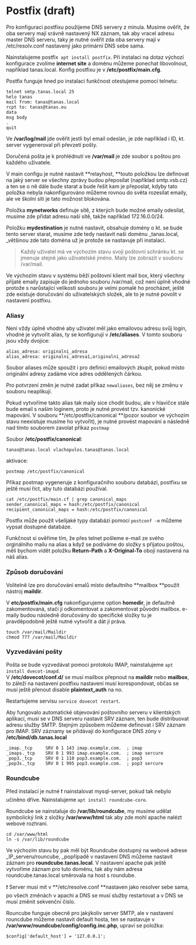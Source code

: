 # Postfix \(draft\)

Pro konfiguraci postfixu použijeme DNS servery z minula. Musíme ověřit, že oba servery mají srávně nastavený NX záznam, tak aby vracel adresu master DNS serveru, taky je nutné ověřit zda oba servery mají v /etc/resolv.conf nastavený jako primární DNS sebe sama.

Nainstalujeme postfix` apt install postfix`. Při instalaci na dotaz výchozí konfigurace zvolíme **internet site** a doménu můžeme ponechat libovolnout, například tanas.local. Konfig postfixu je v **/etc/postfix/main.cfg**.

Postfix funguje hned po instalaci funkčnost otestujeme pomocí telnetu:

```text
telnet smtp.tanas.local 25
helo tanas
mail from: tanas@tanas.local
rcpt to: tanas@tanas.eu
data
msg body
.
quit
```

Ve **/var/log/mail** jde ověřit jestli byl email odeslán, je zde například i ID, kt. server vygeneroval při převzetí pošty.

Doručená pošta je k prohlédnutí ve **/var/mail** je zde soubor s poštou pro každého uživatele.

V main configu je nutné nastavit **relayhost, **touto položkou lze definovat na jaký server se všechny zprávy budou přeposílat \(například smtp.vsb.cz\) a ten se o ně dále bude starat a bude řešit kam je přeposlat, kdyby tato položka nebyla nakonfigurováno můžeme rovnou do světa rozesílat emaily, ale ve školní síti je tato možnost blokována.

Položka **mynetworks** definuje sítě, z kterých bude možné emaily odesílat, musíme zde přidat adresu naší sítě, takže například 172.16.0.0/24. 

Položku **mydestination** je nutné nastavit, obsahuje domény o kt. se bude tento server starat, musíme zde tedy nastavit naši doménu _tanas.local, _většinou zde tato doména už je protože se nastavuje při instalaci.

> Každý uživatel má ve výchozím stavu svoji poštovní schránku kt. se jmenuje stejně jako uživatelské jméno. Maily lze zobrazit v souboru /var/mail.

Ve výchozím stavu v systému běží poštovní klient mail box, který všechny přijaté emaily zapisuje do jednoho souboru /var/mail, což není úplně vhodné protože s narůstající velikosti souboru je velmi pomalé ho procházet, ještě zde existuje doručování do uživatelských složek, ale to je nutné povolit v nastavení postfixu.

### Aliasy

Není vždy úplně vhodné aby uživatel měl jako emailovou adresu svůj login, vhodné je vytvořit alias, ty se konfigurují v **/etc/aliases**. V tomto souboru jsou vždy dvojice:

```text
alias_adresa: originalni_adresa
alias_adresa: originalni_adresa1,originalni_adresa2
```

Soubor aliases může spoužit i pro definici emailových zkupit, pokud místo originální adresy zadáme více adres oddělených čárkou.

Pro potvrzení změn je nutné zadat příkaz `newaliases`, bez něj se změnu v souboru neaplikují.

Pokud vytvoříme takto alias tak maily sice chodit budou, ale v hlavičce stále bude email s našim loginem, proto je nutné provést tzv. kanonické mapování. V souboru **/etc/postfix/canonical **\(pozor soubor ve výchozím stavu neexistuje musíme ho vytvořit\), je nutné provést mapování a následně nad tímto souborem zavolat příkaz `postmap`

Soubor **/etc/postfix/canonical**:

```text
tanas@tanas.local vlachopulos.tanas@tanas.local
```

aktivace:

```text
postmap /etc/postfix/canonical
```

Příkaz postmap vygeneruje z konfiguračního souboru databázi, postfixu se ještě musí říct, aby tuto databázi používal.

```text
cat /etc/postfix/main.cf | grep canonical_maps
sender_canonical_maps = hash:/etc/postfix/canonical
recipient_canonical_maps = hash:/etc/postfix/canonical
```

Postfix může použít všelijaké typy databází pomocí `postconf -m` můžeme vypsat dostupné databáze.

Funkčnost si ověříme tím, že přes telnet pošleme e-mail ze svého orginálního mailu na alias a když se podíváme do složky s přijatou poštou, měli bychom vidět položku **Return-Path** a **X-Original-To** obojí nastavená na náš alias. 

### Způsob doručování

Volitelně lze pro doručování emalů místo defaultního **mailbox **použít nástroj **maildir**.

V **etc/postfix/main.cfg** nakonfigurujeme option **homedir**, je defaultně zakomentovaná, stačí ji odkomentovat a zakomentovat původní mailbox. e-maily budou následně doručovány do specifické složky tu je pravděpodobně ještě nutné vytvořit a dát jí práva.

```text
touch /var/mail/Maildir
chmod 777 /var/mail/Maildir
```

### Vyzvedávání pošty

Pošta se bude vyzvedávat pomocí protokolu IMAP, nainstalujeme `apt install dvecot-imapd`.  
V **/etc/dovecot/conf.d/** se musí mailbox přepnout na **maildir** nebo **mailbox**, to záleží na nastavení postfixu nastavení musí korespondovat, občas se musí ještě přenout disable **plaintext\_auth** na no.

Restartujeme servisu `service dovecot restart`.

Aby fungovalo automatické objevování poštovního serveru v klientských aplikací, musí se v DNS serveru nastavit SRV záznam, ten bude distribuovat adresu služby SMTP. Stejným způsobem můžeme definovat i SRV záznam pro IMAP. SRV záznamy se přidávají do konfigurace DNS zóny v **/etc/bind/db.tanas.local**

```text
_imap._tcp     SRV 0 1 143 imap.example.com.  ; imap
_imaps._tcp    SRV 0 1 993 imap.example.com.  ; imap sercure
_pop3._tcp     SRV 0 1 110 pop3.example.com.  ; pop3
_pop3s._tcp    SRV 0 1 995 pop3.example.com.  ; pop3 sercure
```

### Roundcube

 Před instalací je nutné ❗ nainstalovat mysql-server, pokud tak nebylo učiněno dříve. Nainstalujeme `apt install roundcube-core`.

Roundcube se nainstaluje do **/var/lib/roundcube**, my musíme udělat symbolický link z složky **/var/www/html** tak aby zde mohl apache nalézt webové rozhraní.

```text
cd /var/www/html
ln -s /var/lib/roundcube
```

Ve výchozím stavu by pak měl být Roundcube dostupný na webové adrese _IP\_serveru/rouncube, _popřípadě v nastavení DNS můžeme nastavit záznam pro **roundcube.tanas.local**. V nastavení apache pak ještě vytvoříme záznam pro tuto doménu, tak aby nám adresa roundcube.tanas.local směrovala na host s roundube. 

 ❗ Server musí mít v **/etc/resolve.conf **nastaven jako resolver sebe sama, po všech změnách v apachi a DNS se musí služby restartovat a v DNS se musí změnit sekvenční číslo.

Rouncube funguje obecně pro jakýkoliv server SMTP, ale v nastavení rouncdube můžeme nastavit default hosta, ten se nastavuje v  **/var/www/roundcube/config/config.inc.php**, upraví se položka:

```text
$config['default_host'] = '127.0.0.1';
```



